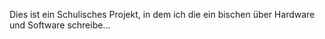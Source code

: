 Dies ist ein Schulisches Projekt, in dem ich die ein bischen über Hardware und Software schreibe...
